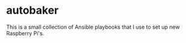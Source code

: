 
# autobaker

This is a small collection of Ansible playbooks that I use to set up new Raspberry Pi's.

